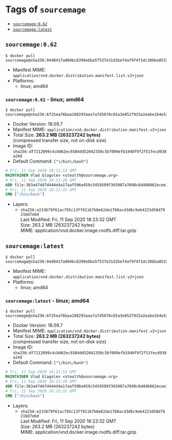 <!-- THIS FILE IS GENERATED VIA './update-remote.sh' -->

# Tags of `sourcemage`

-	[`sourcemage:0.62`](#sourcemage062)
-	[`sourcemage:latest`](#sourcemagelatest)

## `sourcemage:0.62`

```console
$ docker pull sourcemage@sha256:94d041fa004bc6399ebba5f537e31d2bef4af9f4f1dc30bba853348cec244784
```

-	Manifest MIME: `application/vnd.docker.distribution.manifest.list.v2+json`
-	Platforms:
	-	linux; amd64

### `sourcemage:0.62` - linux; amd64

```console
$ docker pull sourcemage@sha256:6f25ea76baa108293aea7a7d5076c65a3e052f915a2eabe1b4e538acf40c3324
```

-	Docker Version: 18.09.7
-	Manifest MIME: `application/vnd.docker.distribution.manifest.v2+json`
-	Total Size: **263.2 MB (263237242 bytes)**  
	(compressed transfer size, not on-disk size)
-	Image ID: `sha256:df7212099c4cb062ec9384dd52042350c5bf009efb1940f9f2f51fecd938a24d`
-	Default Command: `["\/bin\/bash"]`

```dockerfile
# Fri, 11 Sep 2020 18:21:53 GMT
MAINTAINER Vlad Glagolev <stealth@sourcemage.org>
# Fri, 11 Sep 2020 18:22:28 GMT
ADD file:363a47d47d444d4a17aaf596e459c5459589f365987a7698c6d4d6062ecee13c in / 
# Fri, 11 Sep 2020 18:22:32 GMT
CMD ["/bin/bash"]
```

-	Layers:
	-	`sha256:e233679f61ac795c13ff91167b8e62de1760acd3d6c9e64223d58d79216d7e6d`  
		Last Modified: Fri, 11 Sep 2020 18:23:32 GMT  
		Size: 263.2 MB (263237242 bytes)  
		MIME: application/vnd.docker.image.rootfs.diff.tar.gzip

## `sourcemage:latest`

```console
$ docker pull sourcemage@sha256:94d041fa004bc6399ebba5f537e31d2bef4af9f4f1dc30bba853348cec244784
```

-	Manifest MIME: `application/vnd.docker.distribution.manifest.list.v2+json`
-	Platforms:
	-	linux; amd64

### `sourcemage:latest` - linux; amd64

```console
$ docker pull sourcemage@sha256:6f25ea76baa108293aea7a7d5076c65a3e052f915a2eabe1b4e538acf40c3324
```

-	Docker Version: 18.09.7
-	Manifest MIME: `application/vnd.docker.distribution.manifest.v2+json`
-	Total Size: **263.2 MB (263237242 bytes)**  
	(compressed transfer size, not on-disk size)
-	Image ID: `sha256:df7212099c4cb062ec9384dd52042350c5bf009efb1940f9f2f51fecd938a24d`
-	Default Command: `["\/bin\/bash"]`

```dockerfile
# Fri, 11 Sep 2020 18:21:53 GMT
MAINTAINER Vlad Glagolev <stealth@sourcemage.org>
# Fri, 11 Sep 2020 18:22:28 GMT
ADD file:363a47d47d444d4a17aaf596e459c5459589f365987a7698c6d4d6062ecee13c in / 
# Fri, 11 Sep 2020 18:22:32 GMT
CMD ["/bin/bash"]
```

-	Layers:
	-	`sha256:e233679f61ac795c13ff91167b8e62de1760acd3d6c9e64223d58d79216d7e6d`  
		Last Modified: Fri, 11 Sep 2020 18:23:32 GMT  
		Size: 263.2 MB (263237242 bytes)  
		MIME: application/vnd.docker.image.rootfs.diff.tar.gzip
